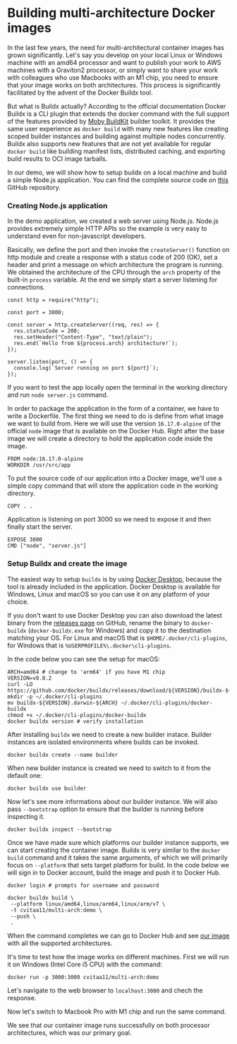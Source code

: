 # Building multi-architecture Docker images

In the last few years, the need for multi-architectural container images has grown significantly. Let's say you develop on your local Linux or Windows machine with an amd64 processor and want to publish your work to AWS machines with a Graviton2 processor, or simply want to share your work with colleagues who use Macbooks with an M1 chip, you need to ensure that your image works on both architectures. This process is significantly facilitated by the advent of the Docker Buildx tool.

But what is Buildx actually? According to the official documentation Docker Buildx is a CLI plugin that extends the docker command with the full support of the features provided by [Moby BuildKit](https://github.com/moby/buildkit) builder toolkit. It provides the same user experience as `docker build` with many new features like creating scoped builder instances and building against multiple nodes concurrently. Buildx also supports new features that are not yet available for regular `docker build` like building manifest lists, distributed caching, and exporting build results to OCI image tarballs.

In our demo, we will show how to setup buildx on a local machine and build a simple Node.js application. You can find the complete source code on [this](https://github.com/cvitaa11/docker-multi-arch) GitHub repository.

### Creating Node.js application

In the demo application, we created a web server using Node.js. Node.js provides extremely simple HTTP APIs so the example is very easy to understand even for non-javascript developers.

Basically, we define the port and then invoke the `createServer()` function on http module and create a response with a status code of 200 (OK), set a header and print a message on which architecture the program is running. We obtained the architecture of the CPU through the `arch` property of the built-in `process` variable. At the end we simply start a server listening for connections.

```
const http = require("http");

const port = 3000;

const server = http.createServer((req, res) => {
  res.statusCode = 200;
  res.setHeader("Content-Type", "text/plain");
  res.end(`Hello from ${process.arch} architecture!`);
});

server.listen(port, () => {
  console.log(`Server running on port ${port}`);
});
```

If you want to test the app locally open the terminal in the working directory and run `node server.js` command.

In order to package the application in the form of a container, we have to write a Dockerfile. The first thing we need to do is define from what image we want to build from. Here we will use the version `16.17.0-alpine` of the official `node` image that is available on the Docker Hub. Right after the base image we will create a directory to hold the application code inside the image.

```
FROM node:16.17.0-alpine
WORKDIR /usr/src/app
```

To put the source code of our application into a Docker image, we'll use a simple copy command that will store the application code in the working directory.

```
COPY . .
```

Application is listening on port 3000 so we need to expose it and then finally start the server.

```
EXPOSE 3000
CMD ["node", "server.js"]
```

### Setup Buildx and create the image

The easiest way to setup `buildx` is by using [Docker Desktop](https://docs.docker.com/desktop/), because the tool is already included in the application. Docker Desktop is available for Windows, Linux and macOS so you can use it on any platform of your choice.

If you don't want to use Docker Desktop you can also download the latest binary from the [releases page](https://github.com/docker/buildx/releases/tag/v0.9.1) on GitHub, rename the binary to `docker-buildx` (`docker-buildx.exe` for Windows) and copy it to the destination matching your OS. For Linux and macOS that is `$HOME/.docker/cli-plugins`, for Windows that is `%USERPROFILE%\.docker\cli-plugins`.

In the code below you can see the setup for macOS:

```
ARCH=amd64 # change to 'arm64' if you have M1 chip
VERSION=v0.8.2
curl -LO https://github.com/docker/buildx/releases/download/${VERSION}/buildx-${VERSION}.darwin-${ARCH}
mkdir -p ~/.docker/cli-plugins
mv buildx-${VERSION}.darwin-${ARCH} ~/.docker/cli-plugins/docker-buildx
chmod +x ~/.docker/cli-plugins/docker-buildx
docker buildx version # verify installation
```

After installing `buildx` we need to create a new builder instace. Builder instances are isolated environments where builds can be invoked.

```
docker buildx create --name builder
```

When new builder instance is created we need to switch to it from the default one:

```
docker buildx use builder
```

Now let's see more informations about our builder instance. We will also pass `--bootstrap` option to ensure that the builder is running before inspecting it.

```
docker buildx inspect --bootstrap
```

Once we have made sure which platforms our builder instance supports, we can start creating the container image. Buildx is very similar to the `docker build` command and it takes the same arguments, of which we will primarily focus on `--platform` that sets target platform for build. In the code below we will sign in to Docker account, build the image and push it to Docker Hub.

```
docker login # prompts for username and password

docker buildx build \
 --platform linux/amd64,linux/arm64,linux/arm/v7 \
 -t cvitaa11/multi-arch:demo \
 --push \
 .
```

When the command completes we can go to Docker Hub and see [our image](https://hub.docker.com/r/cvitaa11/multi-arch/tags) with all the supported architectures.

It's time to test how the image works on different machines. First we will run it on Windows (Intel Core i5 CPU) with the command:

```
docker run -p 3000:3000 cvitaa11/multi-arch:demo
```

Let's navigate to the web browser to `localhost:3000` and chech the response.

Now let's switch to Macbook Pro with M1 chip and run the same command.

We see that our container image runs successfully on both processor architectures, which was our primary goal.
